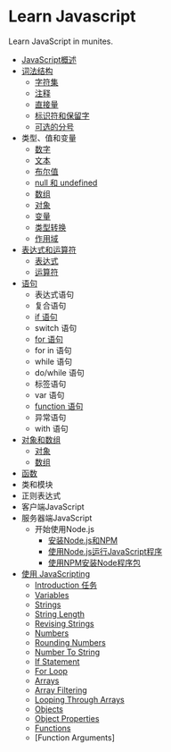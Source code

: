 # Learn Javascript

Learn JavaScript in munites.

- [JavaScript概述](src/introduction/introduction.md)
- [词法结构](src/cfjg/README.md)
   - [字符集](src/charset.md)
   - [注释](src/comment.md)
   - [直接量](src/literal.md)
   - [标识符和保留字](src/keyword.md)
   - [可选的分号](src/kxdfh.md)
- 类型、值和变量
   - [数字](src/type-var/number.md)
   - [文本](src/type-var/string.md)
   - [布尔值](src/type-var/boolean.md)
   - [null 和 undefined](src/type-var/null-and-undefined.md)
   - [数组](src/type-var/array.md)
   - [对象](src/type-var/object.md)
   - [变量](src/type-var/var.md)
   - [类型转换](src/type-var/lxzh.md)
   - [作用域](src/type-var/zyy.md)
- [表达式和运算符](src/bds-ysf/README.md)
   - [表达式](src/bds-ysf/bds.md)
   - [运算符](src/bds-ysf/ysf.md)
- [语句](src/statements/README.md)
   - 表达式语句
   - 复合语句
   - [if 语句](src/statements/if.md)
   - switch 语句
   - [for 语句](src/statements/for.md)
   - for in 语句
   - while 语句
   - do/while 语句
   - 标签语句
   - var 语句
   - [function 语句](src/statements/function.md)
   - 异常语句
   - with 语句
- [对象和数组](src/object-array/README.md)
   - [对象](src/object-array/object.md)
   - [数组](src/object-array/array.md)
- [函数](src/function/README.md)
- 类和模块
- 正则表达式
- 客户端JavaScript
- 服务器端JavaScript
  + 开始使用Node.js
    * [安装Node.js和NPM](src/nodejs/git-started/install-nodejs.md)
    * [使用Node.js运行JavaScript程序](src/nodejs/git-started/use-nodejs.md)
    * [使用NPM安装Node程序包](src/nodejs/git-started/use-npm.md)
- [使用 JavaScripting](src/javascripting/README.md)
   - [Introduction 任务](src/javascripting/introduction.md)
   - [Variables](src/)
   - [Strings](src/)
   - [String Length](src/)
   - [Revising Strings](src/)
   - [Numbers](src/)
   - [Rounding Numbers](src/)
   - [Number To String](src/)
   - [If Statement](src/)
   - [For Loop](src/)
   - [Arrays](src/)
   - [Array Filtering](src/)
   - [Looping Through Arrays](src/)
   - [Objects](src/)
   - [Object Properties](src/)
   - [Functions](src/)
   - [Function Arguments]
